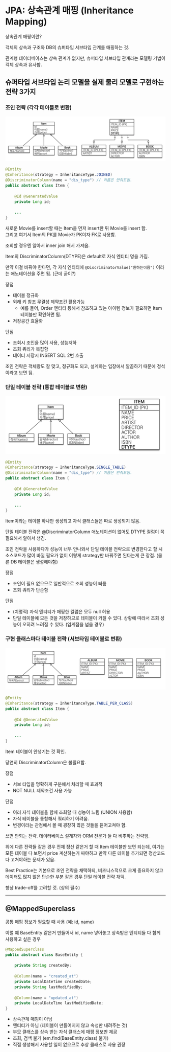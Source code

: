 # JPA: 상속관계 매핑 (Inheritance Mapping)

상속관계 매핑이란?

객체의 상속과 구조와 DB의 슈퍼타입 서브타입 관계를 매핑하는 것.

관계형 데이터베이스는 상속 관계가 없지만, 슈퍼타입 서브타입 관계라는 모델링 기법이 객체 상속과 유사함.

## 슈퍼타입 서브타입 논리 모델을 실제 물리 모델로 구현하는 전략 3가지

### 조인 전략 (각각 테이블로 변환)

![1](./images/1.png)

```java
@Entity
@Inheritance(strategy = InheritanceType.JOINED)
@DiscriminatorColumn(name = "dis_type") // 이름은 안줘도됨.
public abstract class Item {

    @Id @GeneratedValue
    private Long id;

    ...
}
```

새로운 Movie를 insert할 때는 Item을 먼저 insert한 뒤 Movie를 insert 함.  
그리고 여기서 Item의 PK를 Movie가 PK이자 FK로 사용함.

조회할 경우엔 알아서 inner join 해서 가져옴.

Item의 DiscriminatorColumn(DTYPE)은 default로 자식 엔티티 명을 가짐.

만약 이걸 바꿔야 한다면, 각 자식 엔티티에 `@DiscriminatorValue("원하는이름")` 이라는 애노테이션을 주면 됨. (근데 굳이?)

장점

- 테이블 정규화
- 외래 키 참조 무결성 제약조건 활용가능
  - 예를 들어, Order 엔티티 통해서 참조하고 있는 아이템 정보가 필요하면 Item 테이블만 확인하면 됨.
- 저장공간 효율화

단점

- 조회시 조인을 많이 사용, 성능저하
- 조회 쿼리가 복잡함
- 데이터 저장시 INSERT SQL 2번 호출

조인 전략은 객체랑도 잘 맞고, 정규화도 되고, 설계하는 입장에서 깔끔하기 때문에 정석이라고 보면 됨.

### 단일 테이블 전략 (통합 테이블로 변환)

![2](./images/2.png)

```java
@Entity
@Inheritance(strategy = InheritanceType.SINGLE_TABLE)
@DiscriminatorColumn(name = "dis_type") // 이름은 안줘도됨.
public abstract class Item {

    @Id @GeneratedValue
    private Long id;

    ...
}
```

Item이라는 테이블 하나만 생성되고 자식 클래스들은 따로 생성되지 않음.

단일 테이블 전략은 @DiscriminatorColumn 애노테이션이 없어도 DTYPE 컬럼이 꼭 필요해서 알아서 생김.

조인 전락을 사용하다가 성능이 너무 안나와서 단일 테이블 전략으로 변경한다고 할 시 소스코드가 많이 바뀔 필요가 없이 이렇게 strategy만 바꿔주면 된다는게 큰 장점. (물론 DB 테이블은 생성해야함)

장점

- 조인이 필요 없으므로 일반적으로 조회 성능이 빠름
- 조회 쿼리가 단순함

단점

- (치명적) 자식 엔티티가 매핑한 컬럼은 모두 null 허용
- 단일 테이블에 모든 것을 저장하므로 테이블이 커질 수 있다. 상황에 따라서 조회 성능이 오히려 느려질 수 있다. (임계점을 넘을 경우)

### 구현 클래스마다 테이블 전략 (서브타입 테이블로 변환)

![3](./images/3.png)

```java
@Entity
@Inheritance(strategy = InheritanceType.TABLE_PER_CLASS)
public abstract class Item {

    @Id @GeneratedValue
    private Long id;

    ...
}
```

Item 테이블이 안생기는 것 확인.

당연히 DiscriminatorColumn은 불필요함.

장점

- 서브 타입을 명확하게 구분해서 처리할 때 효과적
- NOT NULL 제약조건 사용 가능

단점

- 여러 자식 테이블을 함께 조회할 때 성능이 느림 (UNION 사용함)
- 자식 테이블을 통합해서 쿼리하기 어려움.
- 변경이라는 관점에서 볼 때 굉장히 많은 것들을 뜯어고쳐야 함.

쓰면 안되는 전략. 데이터베이스 설계자와 ORM 전문가 둘 다 비추하는 전략임.

위에 다른 전략들 같은 경우 전체 정산 같은거 할 때 Item 테이블만 보면 되는데, 여기는 모든 테이블 다 보면서 price 계산하는거 짜야하고 만약 다른 테이블 추가되면 정산코드 다 고쳐야하는 문제가 있음.

Best Practice는 기본으로 조인 전략을 채택하되, 비즈니스적으로 크게 중요하지 않고 데이터도 많지 않은 단순한 부분 같은 경우 단일 테이블 전략 채택.

항상 trade-off를 고려할 것. (상의 필수)

---

## @MappedSuperclass

공통 매핑 정보가 필요할 때 사용 (예: id, name)

이럴 떄 BaseEntity 같은거 만들어서 id, name 넣어놓고 상속받은 엔티티들 다 함께 사용하고 싶은 경우

```java
@MappedSuperclass
public abstract class BaseEntity {

    private String createdBy;

    @Column(name = "created_at")
    private LocalDateTime createdDate;
    private String lastModifiedBy;

    @Column(name = "updated_at")
    private LocalDateTime lastModifiedDate;
}
```

- 상속관계 매핑이 아님
- 엔티티가 아님 (테이블이 만들어지지 않고 속성만 내려주는 것)
- 부모 클래스를 상속 받는 자식 클래스에 매핑 정보만 제공
- 조회, 검색 불가 (em.find(BaseEntity.class) 불가)
- 직접 생성해서 사용할 일이 없으므로 추상 클래스로 사용 권장
